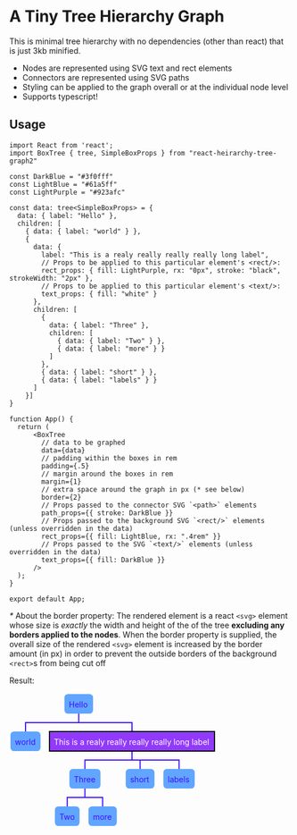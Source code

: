 # A Tiny Tree Hierarchy Graph

This is minimal tree hierarchy with no dependencies (other than react) that is just 3kb minified.  

* Nodes are represented using SVG text and rect elements
* Connectors are represented using SVG paths
* Styling can be applied to the graph overall or at the individual node level
* Supports typescript!

## Usage

```tsx
import React from 'react';
import BoxTree { tree, SimpleBoxProps } from "react-heirarchy-tree-graph2"

const DarkBlue = "#3f0fff"
const LightBlue = "#61a5ff"
const LightPurple = "#923afc"

const data: tree<SimpleBoxProps> = {
  data: { label: "Hello" },
  children: [
    { data: { label: "world" } },
    {
      data: {
        label: "This is a realy really really really long label",
        // Props to be applied to this particular element's <rect/>:
        rect_props: { fill: LightPurple, rx: "0px", stroke: "black", strokeWidth: "2px" },
        // Props to be applied to this particular element's <text/>:
        text_props: { fill: "white" }
      },
      children: [
        {
          data: { label: "Three" },
          children: [
            { data: { label: "Two" } },
            { data: { label: "more" } }
          ]
        },
        { data: { label: "short" } },
        { data: { label: "labels" } }
      ]
    }]
}

function App() {
  return (
      <BoxTree
        // data to be graphed
        data={data}
        // padding within the boxes in rem
        padding={.5}
        // margin around the boxes in rem
        margin={1}
        // extra space around the graph in px (* see below)
        border={2}
        // Props passed to the connector SVG `<path>` elements
        path_props={{ stroke: DarkBlue }}
        // Props passed to the background SVG `<rect/>` elements (unless overridden in the data)
        rect_props={{ fill: LightBlue, rx: ".4rem" }}
        // Props passed to the SVG `<text/>` elements (unless overridden in the data)
        text_props={{ fill: DarkBlue }}
      />
  );
}

export default App;
```

_*_ About the border property: The rendered element is a react `<svg>`
element whose size is *exactly* the width and height of the of the tree
**excluding any borders applied to the nodes**. When the border property is
supplied, the overall size of the rendered `<svg>` element is increased by
the border amount (in px) in order to prevent the outside borders of the
background `<rect>`s from being cut off

Result:

<svg width="370.03125" height="240"><path d="M 135.5625 171 L 135.5625 187" stroke="#3f0fff" stroke-width="2"></path><path d="M 219.984375 104 L 219.984375 120" stroke="#3f0fff" stroke-width="2"></path><path d="M 124.4765625 37 L 124.4765625 53" stroke="#3f0fff" stroke-width="2"></path><path d="M 234.5234375 120 L 234.5234375 136" stroke="#3f0fff" stroke-width="2"></path><path d="M 103.796875 203 L 103.796875 187 L 167.328125 187 L 167.328125 203" stroke="#3f0fff" stroke-width="2" fill="none"></path><path d="M 135.5625 136 L 135.5625 120 L 304.40625 120 L 304.40625 136" stroke="#3f0fff" stroke-width="2" fill="none"></path><path d="M 28.96875 69 L 28.96875 53 L 219.984375 53 L 219.984375 69" stroke="#3f0fff" stroke-width="2" fill="none"></path><rect x="98.8046875" y="2" height="35" width="51.34375" fill="#61a5ff" rx=".4rem"></rect><rect x="2" y="69" height="35" width="53.9375" fill="#61a5ff" rx=".4rem"></rect><rect x="71.9375" y="69" height="35" width="296.09375" fill="#923afc" rx="0px" stroke="black" stroke-width="2px"></rect><rect x="107.6640625" y="136" height="35" width="55.796875" fill="#61a5ff" rx=".4rem"></rect><rect x="81.6796875" y="203" height="35" width="44.234375" fill="#61a5ff" rx=".4rem"></rect><rect x="141.9140625" y="203" height="35" width="50.828125" fill="#61a5ff" rx=".4rem"></rect><rect x="208.7421875" y="136" height="35" width="51.5625" fill="#61a5ff" rx=".4rem"></rect><rect x="276.3046875" y="136" height="35" width="56.203125" fill="#61a5ff" rx=".4rem"></rect><text fill="#3f0fff" x="106.8046875" y="25.5">Hello</text><text fill="#3f0fff" x="10" y="92.5">world</text><text fill="white" x="79.9375" y="92.5">This is a realy really really really long label</text><text fill="#3f0fff" x="115.6640625" y="159.5">Three</text><text fill="#3f0fff" x="89.6796875" y="226.5">Two</text><text fill="#3f0fff" x="149.9140625" y="226.5">more</text><text fill="#3f0fff" x="216.7421875" y="159.5">short</text><text fill="#3f0fff" x="284.3046875" y="159.5">labels</text></svg>
